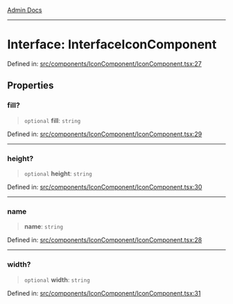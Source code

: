 [Admin Docs](/)

***

# Interface: InterfaceIconComponent

Defined in: [src/components/IconComponent/IconComponent.tsx:27](https://github.com/abhassen44/talawa-admin/blob/285f7384c3d26b5028a286d84f89b85120d130a2/src/components/IconComponent/IconComponent.tsx#L27)

## Properties

### fill?

> `optional` **fill**: `string`

Defined in: [src/components/IconComponent/IconComponent.tsx:29](https://github.com/abhassen44/talawa-admin/blob/285f7384c3d26b5028a286d84f89b85120d130a2/src/components/IconComponent/IconComponent.tsx#L29)

***

### height?

> `optional` **height**: `string`

Defined in: [src/components/IconComponent/IconComponent.tsx:30](https://github.com/abhassen44/talawa-admin/blob/285f7384c3d26b5028a286d84f89b85120d130a2/src/components/IconComponent/IconComponent.tsx#L30)

***

### name

> **name**: `string`

Defined in: [src/components/IconComponent/IconComponent.tsx:28](https://github.com/abhassen44/talawa-admin/blob/285f7384c3d26b5028a286d84f89b85120d130a2/src/components/IconComponent/IconComponent.tsx#L28)

***

### width?

> `optional` **width**: `string`

Defined in: [src/components/IconComponent/IconComponent.tsx:31](https://github.com/abhassen44/talawa-admin/blob/285f7384c3d26b5028a286d84f89b85120d130a2/src/components/IconComponent/IconComponent.tsx#L31)
